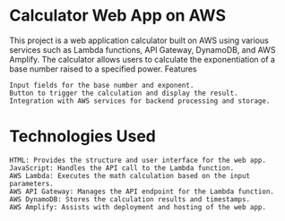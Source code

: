 # Calculator Web App on AWS

This project is a web application calculator built on AWS using various services such as Lambda functions, API Gateway, DynamoDB, and AWS Amplify. The calculator allows users to calculate the exponentiation of a base number raised to a specified power.
Features

    Input fields for the base number and exponent.
    Button to trigger the calculation and display the result.
    Integration with AWS services for backend processing and storage.

# Technologies Used

    HTML: Provides the structure and user interface for the web app.
    JavaScript: Handles the API call to the Lambda function.
    AWS Lambda: Executes the math calculation based on the input parameters.
    AWS API Gateway: Manages the API endpoint for the Lambda function.
    AWS DynamoDB: Stores the calculation results and timestamps.
    AWS Amplify: Assists with deployment and hosting of the web app.
